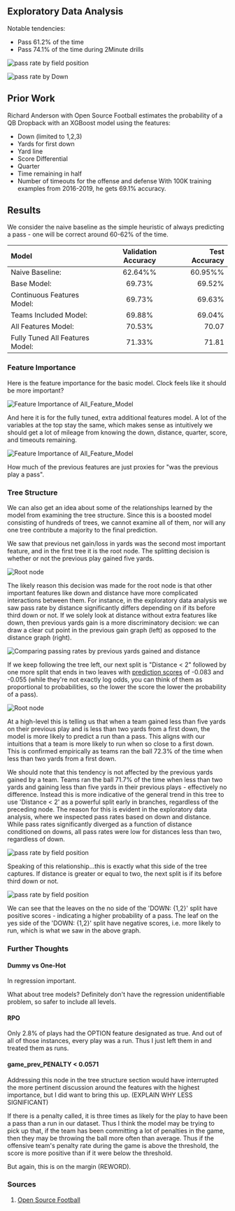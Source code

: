 
## Exploratory Data Analysis
Notable tendencies:
- Pass 61.2% of the time
- Pass 74.1% of the time during 2Minute drills

![pass rate by field position](images/pass_rate_by_field_pos_line_chart.png)

![pass rate by Down](images/pass_rate_by_down_bar_chart.png)

## Prior Work
Richard Anderson with Open Source Football estimates the probability of a QB Dropback with an XGBoost model using the features:
- Down (limited to 1,2,3)
- Yards for first down
- Yard line
- Score Differential
- Quarter
- Time remaining in half
- Number of timeouts for the offense and defense
With 100K training examples from 2016-2019, he gets 69.1% accuracy.

## Results

We consider the naive baseline as the simple heuristic of always predicting a pass - one will be correct around 60-62% of the time.

| Model |  Validation Accuracy | Test Accuracy | 
| :---------------- | :------: | ----: |
| Naive Baseline: | 62.64%% | 60.95%%   | 
| Base Model: | 69.73% | 69.52%    | 
| Continuous Features Model: | 69.73% | 69.63%   | 
| Teams Included Model: | 69.88% | 69.04%   | 
| All Features Model: | 70.53% | 70.07   | 
| Fully Tuned All Features Model: | 71.33% | 71.81   | 

### Feature Importance 

Here is the feature importance for the basic model. Clock feels like it should be more important?

![Feature Importance of All_Feature_Model](models/base_model/feature_importance.png)

And here it is for the fully tuned, extra additional features model. A lot of the variables at the top stay the same, which makes sense as intuitively we should get a lot of mileage from knowing the down, distance, quarter, score, and timeouts remaining.

![Feature Importance of All_Feature_Model](models/all_features_model_fully_tuned/feature_importance.png)

How much of the previous features are just proxies for "was the previous play a pass".



### Tree Structure

We can also get an idea about some of the relationships learned by the model from examining the tree structure. Since this is a boosted model consisting of hundreds of trees, we cannot examine all of them, nor will any one tree contribute a majority to the final prediction.

We saw that previous net gain/loss in yards was the second most important feature, and in the first tree it is the root node. The splitting decision is whether or not the previous play gained five yards.

![Root node](images/tree_analysis/root_node.png)

The likely reason this decision was made for the root node is that other important features like down and distance have more complicated interactions between them. For instance, in the exploratory data analysis we saw pass rate by distance significantly differs depending on if its before third down or not. If we solely look at distance without extra features like down, then previous yards gain is a more discriminatory decision: we can draw a clear cut point in the previous gain graph (left) as opposed to the distance graph (right).

![Comparing passing rates by previous yards gained and distance](images/tree_analysis/pass_rates_by_splits.png)

If we keep following the tree left, our next split is "Distance < 2" followed by one more split that ends in two leaves with [prediction scores](xgboost.readthedocs.io/en/latest/tutorials/model.html) of -0.083 and -0.055 (while they're not exactly log odds, you can think of them as proportional to probabilities, so the lower the score the lower the probability of a pass).

![Root node](images/tree_analysis/leftmost_short_branch.png)

At a high-level this is telling us that when a team gained less than five yards on their previous play and is less than two yards from a first down, the model is more likely to predict a run than a pass. This aligns with our intuitions that a team is more likely to run when so close to a first down. This is confirmed empirically as teams ran the ball 72.3% of the time when less than two yards from a first down. 

We should note that this tendency is not affected by the previous yards gained by a team. Teams ran the ball 71.7% of the time when less than two yards and gaining less than five yards in their previous plays - effectively no difference. Instead this is more indicative of the general trend in this tree to use 'Distance < 2' as a powerful split early in branches, regardless of the preceding node. The reason for this is evident in the exploratory data analysis, where we inspected pass rates based on down and distance. While pass rates significantly diverged as a function of distance conditioned on downs, all pass rates were low for distances less than two, regardless of down.

![pass rate by field position](images/tree_analysis/pass_rate_by_distances_to_five.png)

Speaking of this relationship...this is exactly what this side of the tree captures. If distance is greater or equal to two, the next split is if its before third down or not.

![pass rate by field position](images/tree_analysis/left_bigger_branch.png)

We can see that the leaves on the no side of the 'DOWN: {1,2}' split have positive scores - indicating a higher probability of a pass. The leaf on the yes side of the 'DOWN: {1,2}' split have negative scores, i.e. more likely to run, which is what we saw in the above graph.


### Further Thoughts 

#### Dummy vs One-Hot

In regression important.

What about tree models? Definitely don't have the regression unidentifiable problem, so safer to include all levels.

#### RPO
Only 2.8% of plays had the OPTION feature designated as true. And out of all of those instances, every play was a run. Thus I just left them in and treated them as runs.

#### game_prev_PENALTY < 0.0571
Addressing this node in the tree structure section would have interrupted the more pertinent discussion around the features with the highest importance, but I did want to bring this up. (EXPLAIN WHY LESS SIGNIFICANT)

If there is a penalty called, it is three times as likely for the play to have been a pass than a run in our dataset. Thus I think the model may be trying to pick up that, if the team has been committing a lot of penalties in the game, then they may be throwing the ball more often than average. Thus if the offensive team's penalty rate during the game is above the threshold, the score is more positive than if it were below the threshold.

But again, this is on the margin (REWORD).



### Sources 
1) [Open Source Football](https://opensourcefootball.com/posts/2020-09-07-estimating-runpass-tendencies-with-tidymodels-and-nflfastr/)